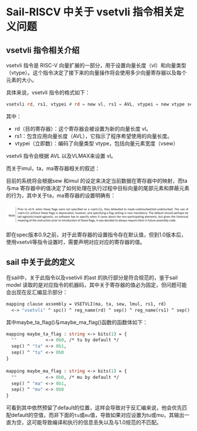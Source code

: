 # Sail-RISCV 中关于 vsetvli 指令相关定义问题

## vsetvli 指令相关介绍

vsetvli 指令是 RISC-V 向量扩展的一部分，用于设置向量长度（vl）和向量类型（vtype）。这个指令决定了接下来的向量操作将会使用多少向量寄存器以及每个元素的大小。

具体来说，vsetvli 指令的格式如下：

```asm
vsetvli rd, rs1, vtypei # rd = new vl, rs1 = AVL, vtypei = new vtype setting
```
其中：
* rd（目的寄存器）：这个寄存器会被设置为新的向量长度 vl。
* rs1：包含应用向量长度（AVL），它指示了程序希望使用的向量长度。
* vtypei（立即数）：编码了向量类型 vtype，包括向量元素宽度（vsew）

vsetvli 指令会根据 AVL 以及VLMAX来设置 vl。

而关于imul，ta，ma寄存器相关的叙述：

目前的系统将会根据sew 和imul 的设定来决定当前数据在寄存器中的映射，而ta 与ma 寄存器中的值决定了如何处理在执行过程中目标向量的尾部元素和屏蔽元素的行为，其中关于ta，ma寄存器的设置明确有：

![spec](./imgs/vsetvli.png)

即在spec版本0.9之前，对于此寄存器的设置指令存在默认值，但到1.0版本后，使用vsetvli等指令设置时，需要声明对应对应的寄存器的值。

## sail 中关于此的定义

在sail中，关于此指令以及vsetivli 的ast 的执行部分是符合规范的，鉴于sail model 读取的是对应指令的机器码，其中关于寄存器的值必为固定，但问题可能会出现在反汇编显示部分：

```ocaml
mapping clause assembly = VSETVLI(ma, ta, sew, lmul, rs1, rd)
  <-> "vsetvli" ^ spc() ^ reg_name(rd) ^ sep() ^ reg_name(rs1) ^ sep() ^ sew_flag(sew) ^ maybe_lmul_flag(lmul) ^ maybe_ta_flag(ta) ^ maybe_ma_flag(ma)

```

其中maybe_ta_flag()与maybe_ma_flag()函数的函数体如下：
```ocaml
mapping maybe_ta_flag : string <-> bits(1) = {
  ""           <-> 0b0, /* tu by default */
  sep() ^ "ta" <-> 0b1,
  sep() ^ "tu" <-> 0b0
}

mapping maybe_ma_flag : string <-> bits(1) = {
  ""           <-> 0b0, /* mu by default */
  sep() ^ "ma" <-> 0b1,
  sep() ^ "mu" <-> 0b0
}
```
可看到其中依然预留了default的位置，这样会导致对于反汇编来说，他会优先匹配default的空值，而非下面的`tu`或`mu`值，导致如果对应设置为tu或mu，其输出一直为空，这可能导致编译和执行的信息丢失以及与1.0规范的不匹配。


